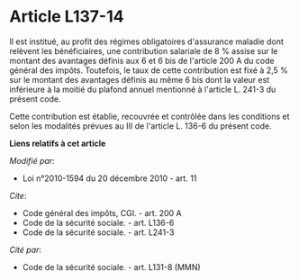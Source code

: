 # Article L137-14

Il est institué, au profit des régimes obligatoires d'assurance maladie dont relèvent les bénéficiaires, une contribution
salariale de 8 % assise sur le montant des avantages définis aux 6 et 6 bis de l'article 200 A du code général des impôts.
Toutefois, le taux de cette contribution est fixé à 2,5 % sur le montant des avantages définis au même 6 bis dont la valeur
est inférieure à la moitié du plafond annuel mentionné à l'article L. 241-3 du présent code.

Cette contribution est établie, recouvrée et contrôlée dans les conditions et selon les modalités prévues au III de l'article
L. 136-6 du présent code.

**Liens relatifs à cet article**

_Modifié par_:

  - Loi n°2010-1594 du 20 décembre 2010 - art. 11

_Cite_:

  - Code général des impôts, CGI. - art. 200 A
  - Code de la sécurité sociale. - art. L136-6
  - Code de la sécurité sociale. - art. L241-3

_Cité par_:

  - Code de la sécurité sociale. - art. L131-8 (MMN)
